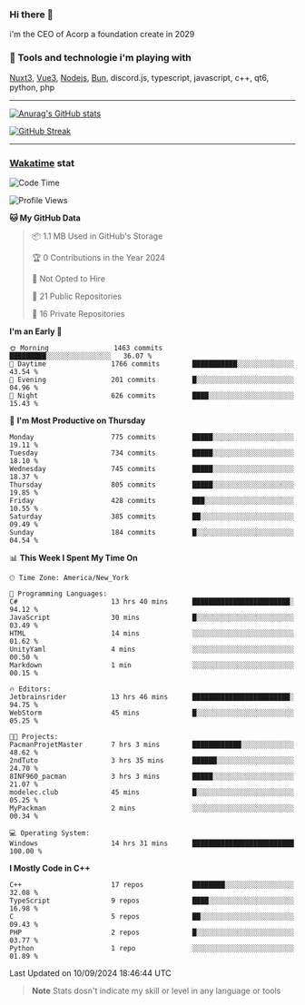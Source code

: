 ### Hi there 👋

i'm the CEO of Acorp a foundation create in 2029  

### 🧰 Tools and technologie i'm playing with

[Nuxt3](https://nuxt.com), [Vue3](https://vuejs.org/), [Nodejs](https://nodejs.org), [Bun](https://bun.sh/), discord.js, typescript, javascript, c++, qt6, python, php

---

[![Anurag's GitHub stats](https://github-readme-stats.vercel.app/api?username=ackimixs&show_icons=true&theme=github_dark&count_private=true)](https://www.ackimixs.xyz)

[![GitHub Streak](https://github-readme-streak-stats.herokuapp.com?user=Ackimixs&theme=github-dark-blue&date_format=j%20M%5B%20Y%5D&mode=weekly)](https://git.io/streak-stats)

---
 
 ### [Wakatime](https://wakatime.com/) stat

<!--START_SECTION:waka-->
![Code Time](http://img.shields.io/badge/Code%20Time-1%2C263%20hrs%202%20mins-blue)

![Profile Views](http://img.shields.io/badge/Profile%20Views-0-blue)

**🐱 My GitHub Data** 

> 📦 1.1 MB Used in GitHub's Storage 
 > 
> 🏆 0 Contributions in the Year 2024
 > 
> 🚫 Not Opted to Hire
 > 
> 📜 21 Public Repositories 
 > 
> 🔑 16 Private Repositories 
 > 
**I'm an Early 🐤** 

```text
🌞 Morning                1463 commits        █████████░░░░░░░░░░░░░░░░   36.07 % 
🌆 Daytime                1766 commits        ███████████░░░░░░░░░░░░░░   43.54 % 
🌃 Evening                201 commits         █░░░░░░░░░░░░░░░░░░░░░░░░   04.96 % 
🌙 Night                  626 commits         ████░░░░░░░░░░░░░░░░░░░░░   15.43 % 
```
📅 **I'm Most Productive on Thursday** 

```text
Monday                   775 commits         █████░░░░░░░░░░░░░░░░░░░░   19.11 % 
Tuesday                  734 commits         █████░░░░░░░░░░░░░░░░░░░░   18.10 % 
Wednesday                745 commits         █████░░░░░░░░░░░░░░░░░░░░   18.37 % 
Thursday                 805 commits         █████░░░░░░░░░░░░░░░░░░░░   19.85 % 
Friday                   428 commits         ███░░░░░░░░░░░░░░░░░░░░░░   10.55 % 
Saturday                 385 commits         ██░░░░░░░░░░░░░░░░░░░░░░░   09.49 % 
Sunday                   184 commits         █░░░░░░░░░░░░░░░░░░░░░░░░   04.54 % 
```


📊 **This Week I Spent My Time On** 

```text
🕑︎ Time Zone: America/New_York

💬 Programming Languages: 
C#                       13 hrs 40 mins      ████████████████████████░   94.12 % 
JavaScript               30 mins             █░░░░░░░░░░░░░░░░░░░░░░░░   03.49 % 
HTML                     14 mins             ░░░░░░░░░░░░░░░░░░░░░░░░░   01.62 % 
UnityYaml                4 mins              ░░░░░░░░░░░░░░░░░░░░░░░░░   00.50 % 
Markdown                 1 min               ░░░░░░░░░░░░░░░░░░░░░░░░░   00.15 % 

🔥 Editors: 
Jetbrainsrider           13 hrs 46 mins      ████████████████████████░   94.75 % 
WebStorm                 45 mins             █░░░░░░░░░░░░░░░░░░░░░░░░   05.25 % 

🐱‍💻 Projects: 
PacmanProjetMaster       7 hrs 3 mins        ████████████░░░░░░░░░░░░░   48.62 % 
2ndTuto                  3 hrs 35 mins       ██████░░░░░░░░░░░░░░░░░░░   24.70 % 
8INF960_pacman           3 hrs 3 mins        █████░░░░░░░░░░░░░░░░░░░░   21.07 % 
modelec.club             45 mins             █░░░░░░░░░░░░░░░░░░░░░░░░   05.25 % 
MyPackman                2 mins              ░░░░░░░░░░░░░░░░░░░░░░░░░   00.34 % 

💻 Operating System: 
Windows                  14 hrs 31 mins      █████████████████████████   100.00 % 
```

**I Mostly Code in C++** 

```text
C++                      17 repos            ████████░░░░░░░░░░░░░░░░░   32.08 % 
TypeScript               9 repos             ████░░░░░░░░░░░░░░░░░░░░░   16.98 % 
C                        5 repos             ██░░░░░░░░░░░░░░░░░░░░░░░   09.43 % 
PHP                      2 repos             █░░░░░░░░░░░░░░░░░░░░░░░░   03.77 % 
Python                   1 repo              ░░░░░░░░░░░░░░░░░░░░░░░░░   01.89 % 
```




 Last Updated on 10/09/2024 18:46:44 UTC
<!--END_SECTION:waka-->

> **Note**
> Stats dosn't indicate my skill or level in any language or tools
